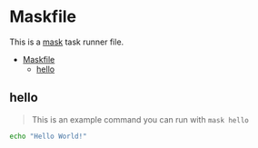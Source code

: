 # Maskfile

This is a [mask](https://github.com/jacobdeichert/mask) task runner file.

<!-- mdformat-toc start --slug=github --no-anchors --maxlevel=6 --minlevel=1 -->

- [Maskfile](#maskfile)
  - [hello](#hello)

<!-- mdformat-toc end -->

## hello

> This is an example command you can run with `mask hello`

```bash
echo "Hello World!"
```
